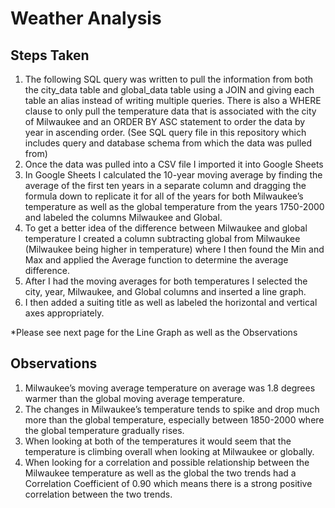 # Weather Analysis

## Steps Taken
1. The following SQL query was written to pull the information from both the city_data table and global_data table using a JOIN and giving each table an alias instead of writing multiple queries. There is also a WHERE clause to only pull the temperature data that is associated with the city of Milwaukee and an ORDER BY ASC statement to order the data by year in ascending order. (See SQL query file in this repository which includes query and database schema from which the data was pulled from)
3. Once the data was pulled into a CSV file I imported it into Google Sheets
4. In Google Sheets I calculated the 10-year moving average by finding the average of the first ten years in a separate column and dragging the formula down to replicate it for all of the years for both Milwaukee’s temperature as well as the global temperature from the years 1750-2000 and labeled the columns Milwaukee and Global.
5. To get a better idea of the difference between Milwaukee and global temperature I created a column subtracting global from Milwaukee (Milwaukee being higher in temperature) where I then found the Min and Max and applied the Average function to determine the average difference.
6. After I had the moving averages for both temperatures I selected the city, year, Milwaukee, and Global columns and inserted a line graph.
7. I then added a suiting title as well as labeled the horizontal and vertical axes appropriately.

*Please see next page for the Line Graph as well as the Observations








## Observations
1. Milwaukee’s moving average temperature on average was 1.8 degrees warmer than the global moving average temperature.
2. The changes in Milwaukee’s temperature tends to spike and drop much more than the global temperature, especially between 1850-2000 where the global temperature gradually rises.
3. When looking at both of the temperatures it would seem that the temperature is climbing overall when looking at Milwaukee or globally.
4. When looking for a correlation and possible relationship between the Milwaukee temperature as well as the global the two trends had a Correlation Coefficient of 0.90 which means there is a strong positive correlation between the two trends.






